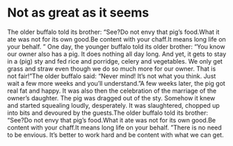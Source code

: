 # Not as great as it seems

The older buffalo told its brother: “See?Do not envy that pig’s food.What it ate was not for its own good.Be content with your chaff.It means long life on your behalf. ”   					 							 		 	       One day, the younger buffalo told its older brother: “You know our owner also has a pig. It does nothing all day long. And yet, it gets to stay in a (pig) sty and fed rice and porridge, celery and vegetables. We only get grass and straw even though we do so much more for our owner. That is not fair!”The older buffalo said: “Never mind! It’s not what you think. Just wait a few more weeks and you’ll understand.”A few weeks later, the pig got real fat and happy. It was also then the celebration of the marriage of the owner’s daughter. The pig was dragged out of the sty. Somehow it knew and started squealing loudly, desperately. It was slaughtered, chopped up into bits and devoured by the guests.The older buffalo told its brother: “See?Do not envy that pig’s food.What it ate was not for its own good.Be content with your chaff.It means long life on your behalf. ”​There is no need to be envious. It’s better to work hard and be content with what we can get.